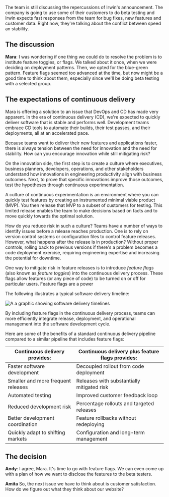 The team is still discussing the repercussions of Irwin's announcement. The company is going to use some of their customers to do beta testing and Irwin expects fast responses from the team for bug fixes, new features and customer data. Right now, they're talking about the conflict between speed an stability.

## The discussion

**Mara**: I was wondering if one thing we could do to resolve the problem is to institute feature toggles, or flags. We talked about it once, when we were deciding on deployment patterns. Then, we opted for the blue-green pattern. Feature flags seemed too advanced at the time, but now might be a good time to think about them, especially since we'll be doing beta testing with a selected group.

## The expectations of continuous delivery

Mara is offering a solution to an issue that DevOps and CD has made very apparent. In the era of continuous delivery (CD), we're expected to quickly deliver software that is stable and performs well. Development teams embrace CD tools to automate their builds, their test passes, and their deployments, all at an accelerated pace.

Because teams want to deliver their new features and applications faster, there is always tension between the need for innovation and the need for stability. How can you encourage innovation while still mitigating risk?

On the innovation side, the first step is to create a culture where executives, business planners, developers, operations, and other stakeholders understand how innovations in engineering productivity align with business outcomes. Next, to prove that specific innovations improve those outcomes, test the hypotheses through continuous experimentation. 

A culture of continuous experimentation is an environment where you can quickly test features by creating an instrumented minimal viable product (MVP). You then release that MVP to a subset of customers for testing. This limited release enables the team to make decisions based on facts and to move quickly towards the optimal solution.

How do you reduce risk in such a culture? Teams have a number of ways to identify issues before a release reaches production. One is to rely on version control systems or configuration files to control feature releases. However, what happens after the release is in production? Without proper controls, rolling back to previous versions if there's a problem becomes a code deployment exercise, requiring engineering expertise and increasing the potential for downtime.

One way to mitigate risk in feature releases is to introduce _feature flags_ (also known as _feature toggles_) into the continuous delivery process. These flags allow features (or any piece of code) to be turned on or off for particular users. Feature flags are a power

The following illustrates a typical software delivery timeline:

![A a graphic showing software delivery timelines](../media/3-software-delivery.png)

By including feature flags in the continuous delivery process, teams can more efficiently integrate release, deployment, and operational management into the software development cycle.

Here are some of the benefits of a standard continuous delivery pipeline compared to a similar pipeline that includes feature flags:

| Continuous delivery provides:      | Continuous delivery plus feature flags provides:     |
|------------------------------------|--------------------------------------------|
| Faster software development        | Decoupled rollout from code deployment     |
| Smaller and more frequent releases | Releases with substantially mitigated risk |
| Automated testing                  | Improved customer feedback loop           |
| Reduced development risk           | Percentage rollouts and targeted releases  |
| Better development coordination    | Feature rollbacks without redeploying      |
| Quickly adapt to shifting markets  | Configuration and long-term management     |

## The decision

**Andy**: I agree, Mara. It's time to go with feature flags. We can even come up with a plan of how we want to disclose the features to the beta testers.

**Amita** So, the next issue we have to think about is customer satisfaction. How do we figure out what they think about our website? 